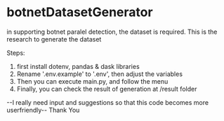 # botnetDatasetGenerator
in supporting botnet paralel detection, the dataset is required. This is the research to generate the dataset

Steps:
1. first install dotenv, pandas & dask libraries
2. Rename '.env.example' to '.env', then adjust the variables
3. Then you can execute main.py, and follow the menu
4. Finally, you can check the result of generation at /result folder

--I really need input and suggestions so that this code becomes more userfriendly--
Thank You
